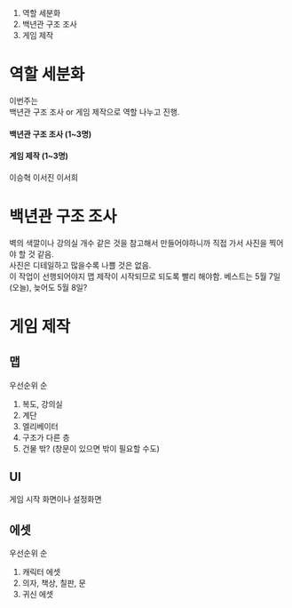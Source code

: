 1. 역할 세분화
2. 백년관 구조 조사
3. 게임 제작

# 역할 세분화
이번주는   
백년관 구조 조사 or 게임 제작으로 역할 나누고 진행.
#### 백년관 구조 조사 (1~3명)

#### 게임 제작 (1~3명)
이승혁
이서진
이서희

# 백년관 구조 조사
벽의 색깔이나 강의실 개수 같은 것을 참고해서 만들어야하니까
직접 가서 사진을 찍어야 할 것 같음.   
사진은 디테일하고 많을수록 나쁠 것은 없음.   
이 작업이 선행되어야지 맵 제작이 시작되므로 되도록 빨리 해야함. 베스트는 5월 7일(오늘), 늦어도 5월 8일?


# 게임 제작

## 맵
우선순위 순
1. 복도, 강의실
2. 계단
3. 엘리베이터
4. 구조가 다른 층
5. 건물 밖? (창문이 있으면 밖이 필요할 수도)

## UI
게임 시작 화면이나 설정화면

## 에셋
우선순위 순
1. 캐릭터 에셋
2. 의자, 책상, 칠판, 문
3. 귀신 에셋
